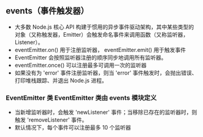## events（事件触发器） 

- 大多数 Node.js 核心 API 构建于惯用的异步事件驱动架构，其中某些类型的对象（又称触发器，Emitter）会触发命名事件来调用函数（又称监听器，Listener）。
- eventEmitter.on() 用于注册监听器， eventEmitter.emit() 用于触发事件
- EventEmitter 会按照监听器注册的顺序同步地调用所有监听器。 
-  eventEmitter.once() 可以注册最多可调用一次的监听器
-  如果没有为 'error' 事件注册监听器，则当 'error' 事件触发时，会抛出错误、打印堆栈跟踪、并退出 Node.js 进程。


### EventEmitter 类  EventEmitter 类由 events 模块定义

- 当新增监听器时，会触发 'newListener' 事件；当移除已存在的监听器时，则触发 'removeListener' 事件。
- 默认情况下，每个事件可以注册最多 10 个监听器